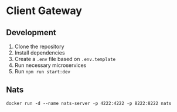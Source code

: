 # Client Gateway

## Development
1. Clone the repository
2. Install dependencies
3. Create a `.env` file based on `.env.template`
4. Run necessary microservices
5. Run `npm run start:dev`

## Nats 
```
docker run -d --name nats-server -p 4222:4222 -p 8222:8222 nats
```